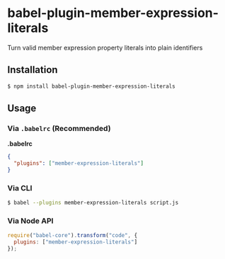 # babel-plugin-member-expression-literals

Turn valid member expression property literals into plain identifiers

## Installation

```sh
$ npm install babel-plugin-member-expression-literals
```

## Usage

### Via `.babelrc` (Recommended)

**.babelrc**

```json
{
  "plugins": ["member-expression-literals"]
}
```

### Via CLI

```sh
$ babel --plugins member-expression-literals script.js
```

### Via Node API

```javascript
require("babel-core").transform("code", {
  plugins: ["member-expression-literals"]
});
```
